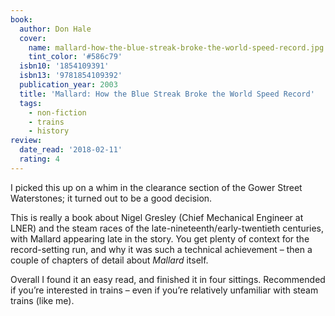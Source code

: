 ```yaml
---
book:
  author: Don Hale
  cover:
    name: mallard-how-the-blue-streak-broke-the-world-speed-record.jpg
    tint_color: '#586c79'
  isbn10: '1854109391'
  isbn13: '9781854109392'
  publication_year: 2003
  title: 'Mallard: How the Blue Streak Broke the World Speed Record'
  tags:
    - non-fiction
    - trains
    - history
review:
  date_read: '2018-02-11'
  rating: 4
---
```


I picked this up on a whim in the clearance section of the Gower Street Waterstones; it turned out to be a good decision.

This is really a book about Nigel Gresley (Chief Mechanical Engineer at LNER) and the steam races of the late-nineteenth/early-twentieth centuries, with Mallard appearing late in the story. You get plenty of context for the record-setting run, and why it was such a technical achievement – then a couple of chapters of detail about *Mallard* itself.

Overall I found it an easy read, and finished it in four sittings. Recommended if you’re interested in trains – even if you’re relatively unfamiliar with steam trains (like me).